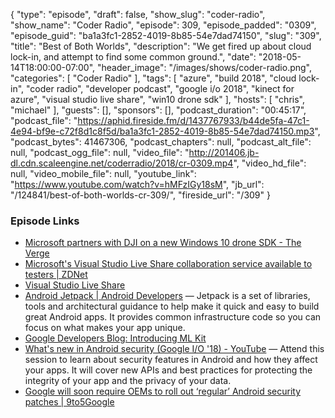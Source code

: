 {
  "type": "episode",
  "draft": false,
  "show_slug": "coder-radio",
  "show_name": "Coder Radio",
  "episode": 309,
  "episode_padded": "0309",
  "episode_guid": "ba1a3fc1-2852-4019-8b85-54e7dad74150",
  "slug": "309",
  "title": "Best of Both Worlds",
  "description": "We get fired up about cloud lock-in, and attempt to find some common ground.",
  "date": "2018-05-14T18:00:00-07:00",
  "header_image": "/images/shows/coder-radio.png",
  "categories": [
    "Coder Radio"
  ],
  "tags": [
    "azure",
    "build 2018",
    "cloud lock-in",
    "coder radio",
    "developer podcast",
    "google i/o 2018",
    "kinect for azure",
    "visual studio live share",
    "win10 drone sdk"
  ],
  "hosts": [
    "chris",
    "michael"
  ],
  "guests": [],
  "sponsors": [],
  "podcast_duration": "00:45:17",
  "podcast_file": "https://aphid.fireside.fm/d/1437767933/b44de5fa-47c1-4e94-bf9e-c72f8d1c8f5d/ba1a3fc1-2852-4019-8b85-54e7dad74150.mp3",
  "podcast_bytes": 41467306,
  "podcast_chapters": null,
  "podcast_alt_file": null,
  "podcast_ogg_file": null,
  "video_file": "http://201406.jb-dl.cdn.scaleengine.net/coderradio/2018/cr-0309.mp4",
  "video_hd_file": null,
  "video_mobile_file": null,
  "youtube_link": "https://www.youtube.com/watch?v=hMFzIGy18sM",
  "jb_url": "/124841/best-of-both-worlds-cr-309/",
  "fireside_url": "/309"
}


### Episode Links

  * [Microsoft partners with DJI on a new Windows 10 drone SDK - The Verge](https://www.theverge.com/2018/5/7/17318328/microsoft-dji-drone-sdk-announced-ai-machine-vision-build-2018 "Microsoft partners with DJI on a new Windows 10 drone SDK - The Verge")
  * [Microsoft's Visual Studio Live Share collaboration service available to testers | ZDNet](https://www.zdnet.com/article/microsofts-visual-studio-live-share-collaboration-service-available-to-testers/ "Microsoft's Visual Studio Live Share collaboration service available to testers | ZDNet")
  * [Visual Studio Live Share](https://www.visualstudio.com/services/live-share/ "Visual Studio Live Share")
  * [Android Jetpack | Android Developers](https://developer.android.com/jetpack/ "Android Jetpack  |  Android Developers") — Jetpack is a set of libraries, tools and architectural guidance to help make it quick and easy to build great Android apps. It provides common infrastructure code so you can focus on what makes your app unique. 
  * [Google Developers Blog: Introducing ML Kit](https://developers.googleblog.com/2018/05/introducing-ml-kit.html "Google Developers Blog: Introducing ML Kit")
  * [What's new in Android security (Google I/O '18) - YouTube](https://www.youtube.com/watch?time_continue=156&v=r54roADX2MI "What's new in Android security \(Google I/O '18\) - YouTube") — Attend this session to learn about security features in Android and how they affect your apps. It will cover new APIs and best practices for protecting the integrity of your app and the privacy of your data.
  * [Google will soon require OEMs to roll out ‘regular’ Android security patches | 9to5Google](https://9to5google.com/2018/05/11/google-android-security-patch-requirement/ "Google will soon require OEMs to roll out ‘regular’ Android security patches | 9to5Google")


